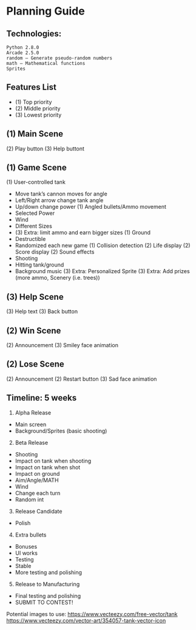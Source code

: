 # Planning Guide


## Technologies: 

```
Python 2.8.0
Arcade 2.5.0
random — Generate pseudo-random numbers
math — Mathematical functions
Sprites
```

## Features List

- (1) Top priority
- (2) Middle priority
- (3) Lowest priority 

## (1) Main Scene

(2) Play button
(3) Help buttont

## (1) Game Scene
(1) User-controlled tank
   - Move tank’s cannon moves for angle
   - Left/Right arrow change tank angle
   - Up/down change power
(1) Angled bullets/Ammo movement
   - Selected Power
   - Wind
   - Different Sizes
   - (3) Extra: limit ammo and earn bigger sizes
(1) Ground
   - Destructible
   - Randomized each new game
(1) Collision detection
(2) Life display
(2) Score display
(2) Sound effects
   - Shooting
   - Hitting tank/ground
   - Background music
(3) Extra: Personalized Sprite 
(3) Extra: Add prizes (more ammo, Scenery (i.e. trees))

## (3) Help Scene
(3) Help text
(3) Back button

## (2) Win Scene
(2) Announcement
(3) Smiley face animation

## (2) Lose Scene
(2) Announcement
(2) Restart button
(3) Sad face animation


## Timeline: 5 weeks
1. Alpha Release
  - Main screen
  - Background/Sprites (basic shooting)
2. Beta Release 
  - Shooting
  - Impact on tank when shooting
  - Impact on tank when shot
  - Impact on ground
  - Aim/Angle/MATH
  - Wind
  - Change each turn
  - Random int
3. Release Candidate
  - Polish
4. Extra bullets
  - Bonuses
  - UI works
  - Testing
  - Stable
  - More testing and polishing
5. Release to Manufacturing
  - Final testing and polishing
  - SUBMIT TO CONTEST!

Potential images to use: 
https://www.vecteezy.com/free-vector/tank
https://www.vecteezy.com/vector-art/354057-tank-vector-icon

